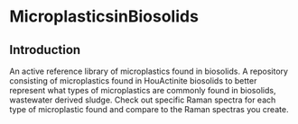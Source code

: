 # MicroplasticsinBiosolids
Introduction
---------------------------------------------------------------------
An active reference library of microplastics found in biosolids.
A repository consisting of microplastics found in HouActinite biosolids to better represent what types of microplastics are commonly found in biosolids, wastewater derived sludge.
Check out specific Raman spectra for each type of microplastic found and compare to the Raman spectras you create.

